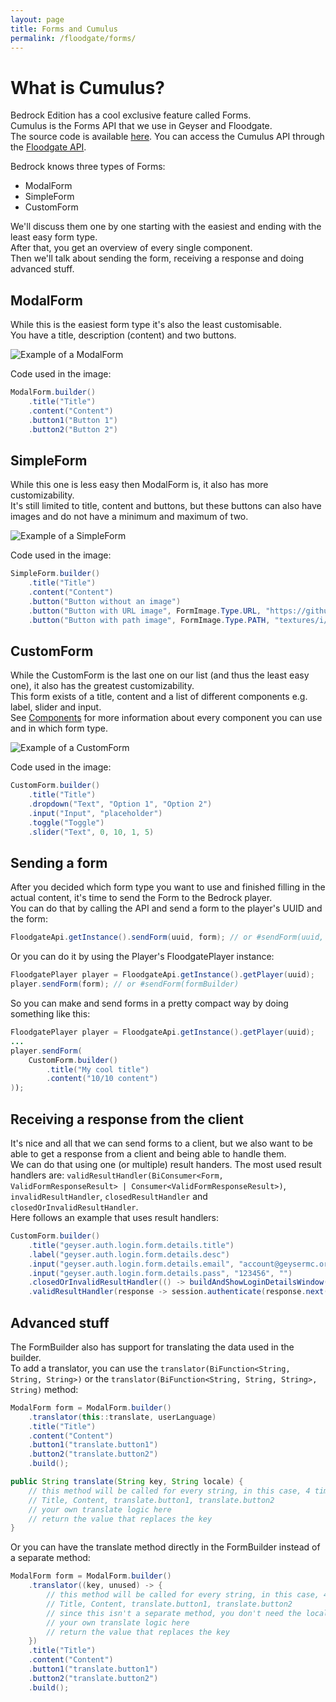 ```yaml
---
layout: page
title: Forms and Cumulus
permalink: /floodgate/forms/
---
```


# What is Cumulus?

Bedrock Edition has a cool exclusive feature called Forms.<br>
Cumulus is the Forms API that we use in Geyser and Floodgate.<br>
The source code is available [here](github.com/GeyserMC/Cumulus). You can access the Cumulus API through the [Floodgate API](/floodgate/api/).

Bedrock knows three types of Forms:
* ModalForm
* SimpleForm
* CustomForm

We'll discuss them one by one starting with the easiest and ending with the least easy form type.<br>
After that, you get an overview of every single component.<br>
Then we'll talk about sending the form, receiving a response and doing advanced stuff.<br>

## ModalForm

While this is the easiest form type it's also the least customisable.<br>
You have a title, description (content) and two buttons.

![Example of a ModalForm](https://i.imgur.com/kMpMgOh.png)

Code used in the image:

```java
ModalForm.builder()
    .title("Title")
    .content("Content")
    .button1("Button 1")
    .button2("Button 2")
```

## SimpleForm

While this one is less easy then ModalForm is, it also has more customizability.<br>
It's still limited to title, content and buttons, but these buttons can also have images and do not have a minimum and maximum of two.

![Example of a SimpleForm](https://i.imgur.com/3rj2OQ2.png)

Code used in the image:
```java
SimpleForm.builder()
    .title("Title")
    .content("Content")
    .button("Button without an image")
    .button("Button with URL image", FormImage.Type.URL, "https://github.com/GeyserMC.png?size=200")
    .button("Button with path image", FormImage.Type.PATH, "textures/i/glyph_world_template.png")
```

## CustomForm

While the CustomForm is the last one on our list (and thus the least easy one), it also has the greatest customizability.<br>
This form exists of a title, content and a list of different components e.g. label, slider and input.<br>
See [Components](#components) for more information about every component you can use and in which form type.

![Example of a CustomForm](https://i.imgur.com/zHgxELm.png)

Code used in the image:

```java
CustomForm.builder()
    .title("Title")
    .dropdown("Text", "Option 1", "Option 2")
    .input("Input", "placeholder")
    .toggle("Toggle")
    .slider("Text", 0, 10, 1, 5)
```

## Sending a form

After you decided which form type you want to use and finished filling in the actual content, it's time to send the Form to the Bedrock player.<br>
You can do that by calling the API and send a form to the player's UUID and the form:
```java
FloodgateApi.getInstance().sendForm(uuid, form); // or #sendForm(uuid, formBuilder)
```
Or you can do it by using the Player's FloodgatePlayer instance:
```java
FloodgatePlayer player = FloodgateApi.getInstance().getPlayer(uuid);
player.sendForm(form); // or #sendForm(formBuilder)
```
So you can make and send forms in a pretty compact way by doing something like this:
```java
FloodgatePlayer player = FloodgateApi.getInstance().getPlayer(uuid);
...
player.sendForm(
    CustomForm.builder()
        .title("My cool title")
        .content("10/10 content")
));
```

## Receiving a response from the client

It's nice and all that we can send forms to a client, but we also want to be able to get a response from a client and being able to handle them.<br>
We can do that using one (or multiple) result handers. The most used result handlers are: `validResultHandler(BiConsumer<Form, ValidFormResponseResult> | Consumer<ValidFormResponseResult>)`, `invalidResultHandler`, `closedResultHandler` and `closedOrInvalidResultHandler`.<br>
Here follows an example that uses result handlers:
```java
CustomForm.builder()
    .title("geyser.auth.login.form.details.title")
    .label("geyser.auth.login.form.details.desc")
    .input("geyser.auth.login.form.details.email", "account@geysermc.org", "")
    .input("geyser.auth.login.form.details.pass", "123456", "")
    .closedOrInvalidResultHandler(() -> buildAndShowLoginDetailsWindow(session))
    .validResultHandler(response -> session.authenticate(response.next(), response.next())));
```

## Advanced stuff

The FormBuilder also has support for translating the data used in the builder.<br>
To add a translator, you can use the `translator(BiFunction<String, String, String>)` or the `translator(BiFunction<String, String, String>, String)` method:
```java
ModalForm form = ModalForm.builder()
    .translator(this::translate, userLanguage)
    .title("Title")
    .content("Content")
    .button1("translate.button1")
    .button2("translate.button2")
    .build();

public String translate(String key, String locale) {
    // this method will be called for every string, in this case, 4 times:
    // Title, Content, translate.button1, translate.button2
    // your own translate logic here
    // return the value that replaces the key
}
```
Or you can have the translate method directly in the FormBuilder instead of a separate method:
```java
ModalForm form = ModalForm.builder()
    .translator((key, unused) -> {
        // this method will be called for every string, in this case, 4 times:
        // Title, Content, translate.button1, translate.button2
        // since this isn't a separate method, you don't need the locale argument, so it's unused.
        // your own translate logic here
        // return the value that replaces the key
    })
    .title("Title")
    .content("Content")
    .button1("translate.button1")
    .button2("translate.button2")
    .build();
```
